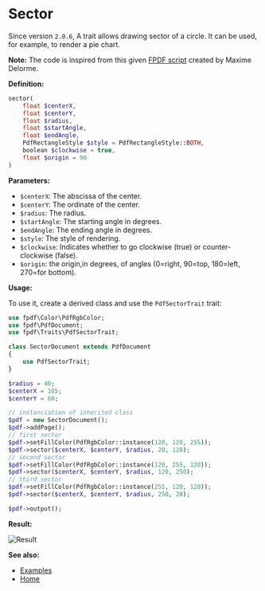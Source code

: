 # Sector

Since version `2.0.6`, A trait allows drawing sector of a circle. It can be
used, for example, to render a pie chart.

**Note:** The code is inspired from this given
[FPDF script](http://www.fpdf.org/en/script/script19.php) created by
Maxime Delorme.

**Definition:**

```php
sector(
    float $centerX,
    float $centerY,
    float $radius, 
    float $startAngle,
    float $endAngle,
    PdfRectangleStyle $style = PdfRectangleStyle::BOTH,
    boolean $clockwise = true,
    float $origin = 90
)
```

**Parameters:**

- `$centerX`: The abscissa of the center.
- `$centerY`: The ordinate of the center.
- `$radius`: The radius.
- `$startAngle`: The starting angle in degrees.
- `$endAngle`: The ending angle in degrees.
- `$style`: The style of rendering.
- `$clockwise`: Indicates whether to go clockwise (true) or counter-clockwise
  (false).
- `$origin`: the origin,in degrees, of angles (0=right, 90=top, 180=left,
  270=for bottom).

**Usage:**

To use it, create a derived class and use the `PdfSectorTrait` trait:

```php
use fpdf\Color\PdfRgbColor;
use fpdf\PdfDocument;
use fpdf\Traits\PdfSectorTrait;

class SectorDocument extends PdfDocument
{
    use PdfSectorTrait;
}

$radius = 40;
$centerX = 105;
$centerY = 60;

// instanciation of inherited class
$pdf = new SectorDocument();
$pdf->addPage();
// first sector
$pdf->setFillColor(PdfRgbColor::instance(120, 120, 255));
$pdf->sector($centerX, $centerY, $radius, 20, 120);
// second sector
$pdf->setFillColor(PdfRgbColor::instance(120, 255, 120));
$pdf->sector($centerX, $centerY, $radius, 120, 250);
// third sector
$pdf->setFillColor(PdfRgbColor::instance(255, 120, 120));
$pdf->sector($centerX, $centerY, $radius, 250, 20);

$pdf->output();
```

**Result:**

![Result](images/sector.png)

**See also:**

- [Examples](examples.md)
- [Home](../README.md)
